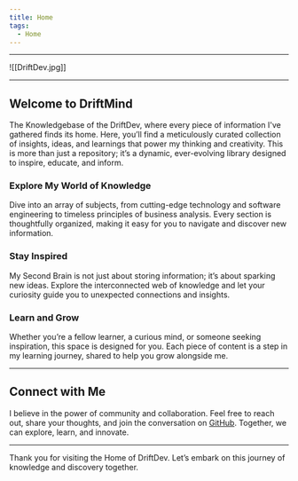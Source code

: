 ```yaml
---
title: Home
tags:
  - Home
---
```

---

![[DriftDev.jpg]]

---

## Welcome to DriftMind

The Knowledgebase of the DriftDev, where every piece of information I've gathered finds its home. Here, you’ll find a meticulously curated collection of insights, ideas, and learnings that power my thinking and creativity. This is more than just a repository; it’s a dynamic, ever-evolving library designed to inspire, educate, and inform.

### Explore My World of Knowledge

Dive into an array of subjects, from cutting-edge technology and software engineering to timeless principles of business analysis. Every section is thoughtfully organized, making it easy for you to navigate and discover new information.

### Stay Inspired

My Second Brain is not just about storing information; it’s about sparking new ideas. Explore the interconnected web of knowledge and let your curiosity guide you to unexpected connections and insights.

### Learn and Grow

Whether you’re a fellow learner, a curious mind, or someone seeking inspiration, this space is designed for you. Each piece of content is a step in my learning journey, shared to help you grow alongside me.

---

## Connect with Me

I believe in the power of community and collaboration. Feel free to reach out, share your thoughts, and join the conversation on [GitHub](https://github.com/driftdev/driftmind). Together, we can explore, learn, and innovate.

---

Thank you for visiting the Home of DriftDev. Let’s embark on this journey of knowledge and discovery together.